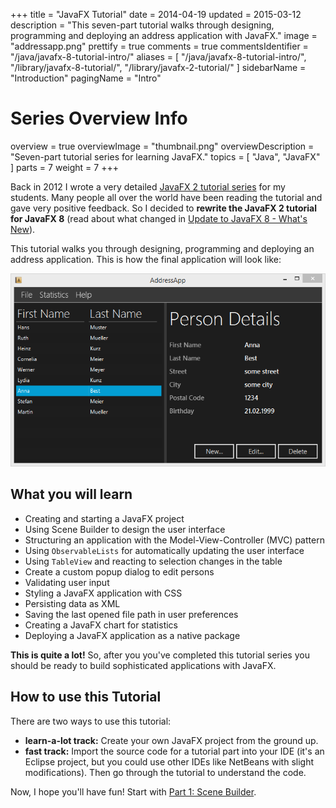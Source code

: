 +++
title = "JavaFX Tutorial"
date = 2014-04-19
updated = 2015-03-12
description = "This seven-part tutorial walks through designing, programming and deploying an address application with JavaFX."
image = "addressapp.png"
prettify = true
comments = true 
commentsIdentifier = "/java/javafx-8-tutorial-intro/"
aliases = [
  "/java/javafx-8-tutorial-intro/",
  "/library/javafx-8-tutorial/",
  "/library/javafx-2-tutorial/"
]
sidebarName = "Introduction"
pagingName = "Intro"

# Series Overview Info
overview = true
overviewImage = "thumbnail.png"
overviewDescription = "Seven-part tutorial series for learning JavaFX."
topics = [ "Java", "JavaFX" ]
parts = 7
weight = 7
+++


Back in 2012 I wrote a very detailed [JavaFX 2 tutorial series](/library/javafx-2-tutorial/) for my students. Many people all over the world have been reading the tutorial and gave very positive feedback. So I decided to **rewrite the JavaFX 2 tutorial for JavaFX 8** (read about what changed in [Update to JavaFX 8 - What's New](/blog/update-to-javafx-8-whats-new/)).

This tutorial walks you through designing, programming and deploying an address application. This is how the final application will look like:

![Screenshot AddressApp](addressapp.png)


## What you will learn

* Creating and starting a JavaFX project
* Using Scene Builder to design the user interface
* Structuring an application with the Model-View-Controller (MVC) pattern
* Using `ObservableLists` for automatically updating the user interface
* Using `TableView` and reacting to selection changes in the table
* Create a custom popup dialog to edit persons
* Validating user input
* Styling a JavaFX application with CSS
* Persisting data as XML
* Saving the last opened file path in user preferences
* Creating a JavaFX chart for statistics
* Deploying a JavaFX application as a native package

**This is quite a lot!** So, after you you've completed this tutorial series you should be ready to build sophisticated applications with JavaFX.


## How to use this Tutorial

There are two ways to use this tutorial:

* **learn-a-lot track:** Create your own JavaFX project from the ground up.
* **fast track:** Import the source code for a tutorial part into your IDE (it's an Eclipse project, but you could use other IDEs like NetBeans with slight modifications). Then go through the tutorial to understand the code.

Now, I hope you'll have fun! Start with [Part 1: Scene Builder](/library/javafx-tutorial/part1/).
